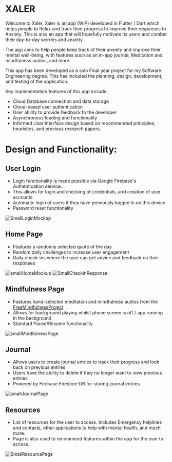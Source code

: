 # XALER

Welcome to Xaler, Xaler is an app (WIP) developed in Flutter / Dart which helps people to Relax and track their progress to improve their responses to Anxiety.
This is also an app that will hopefully motivate its users and combat their day-to-day worries and anxiety.

The app aims to help people keep track of their anxiety and improve their mental well-being, with features such as an in-app journal, Meditation and mindfulness audios, and more.

This app has been developed as a solo Final year project for my Software Engineering degree. This has included the planning, design, development, and testing of the application.


Key Implementation features of this app include:
 - Cloud Database connection and data storage
 - Cloud-based user authentication
 - User ability to provide feedback to the developer
 - Asynchronous loading and functionality
 - Informed User Interface design based on recommended principles, heuristics, and previous research papers.

# Design and Functionality:

## User Login
- Login functionality is made possible via Google Firebase's Authentication service.
- This allows for login and checking of credentials, and creation of user accounts.
- Automatic login of users if they have previously logged in on this device.
- Password reset functionality
  
![SmallLoginMockup](https://github.com/Luke-Cragg/xaler/assets/124095690/ffb78e7f-d30c-4bdf-8cea-fa7861bf878a)

## Home Page
 - Features a randomly selected quote of the day
 - Random daily challenges to increase user engagement
 - Daily check-ins where the user can get advice and feedback on their responses

![smallHomeMockup](https://github.com/Luke-Cragg/xaler/assets/124095690/04a0889f-142f-44f1-ad7c-f3ab0d6f8323)
![SmallCheckinResponse](https://github.com/Luke-Cragg/xaler/assets/124095690/91d1ec44-6089-417c-b5c2-fc697f168212)


## Mindfulness Page
 - Features hand-selected meditation and mindfulness audios from the [FreeMindfulnessProject](https://www.freemindfulness.org/welcome)
 - Allows for background playing whilst phone screen is off / app running in the background
 - Standard Pause/Resume functionality
   
 ![smallMindfulnessPage](https://github.com/Luke-Cragg/xaler/assets/124095690/ee695359-fa9f-4ae2-8973-b5ffd331b60f)

## Journal
 - Allows users to create journal entries to track their progress and look back on previous entries
 - Users have the ability to delete if they no longer want to view previous entries
 - Powered by Firebase Firestore DB for storing journal entries

![smallJournalPage](https://github.com/Luke-Cragg/xaler/assets/124095690/325aa349-c921-4662-8177-dbe345887be2)

## Resources
 - List of resources for the user to access. Includes Emergency helplines and contacts, other applications to help with mental health, and much more.
 - Page is also used to recommend features within the app for the user to access.

![SmallResourcePage](https://github.com/Luke-Cragg/xaler/assets/124095690/935fc8ea-c8ba-4d04-8cae-601dccb574bc)

